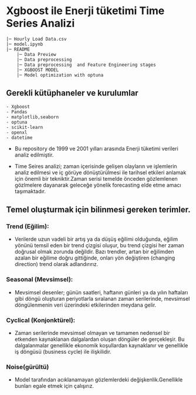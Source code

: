 # Xgboost ile  Enerji tüketimi Time Series Analizi 


    |─ Hourly Load Data.csv
    |─ model.ipynb
    |─ README
        |─ Data Preview
        |─ Data preprocessing
        |─ Data preprocessing  and Feature Engineering stages
        |─ XGBOOST MODEL
        |─ Model optimization with optuna
    
    
 ## Gerekli kütüphaneler ve kurulumlar
    - Xgboost
    - Pandas
    - matplotlib,seaborn
    - optuna
    - scikit-learn
    - openxl 
    - datetime 

* Bu repository de  1999 ve  2001 yılları arasında  Enerji tüketimi verileri analiz edilmiştir.

* Time Seires analizi; zaman içerisinde gelişen olayların ve işlemlerin analiz edilmesi ve iç görüye dönüştürülmesi ile tarihsel etkileri anlamak için önemli bir tekniktir.Zaman serisi temelde önceden gözlemlenen gözlmelere dayanarak geleceğe yönelik forecasting elde etme amacı taşımaktadır.


## Temel oluşturmak için bilinmesi gereken terimler.

### Trend (Eğilim):
* Verilerde uzun vadeli bir artış ya da düşüş eğilimi olduğunda, eğilim yönünü temsil eden bir trend çizgisi oluşur, bu trend çizgisi her zaman doğrusal olmak zorunda değildir. Bazı trendler, artan bir eğilimden azalan bir eğilime doğru gittiğinde, onları yön değiştiren (changing direction) trend olarak adlandırırız.

### Seasonal (Mevsimsel):
* Mevsimsel desenler; günün saatleri, haftanın günleri ya da yılın haftaları gibi döngü oluşturan periyotlarla sıralanan zaman serilerinde, mevsimsel döngülenmenin veri üzerindeki etkilerinden meydana gelir.

### Cyclical (Konjonktürel):
* Zaman serilerinde mevsimsel olmayan ve tamamen nedensel bir etkenden kaynaklanan dalgalardan oluşan döngüler de gerçekleşir. Bu dalgalanmalar genellikle ekonomik koşullardan kaynaklanır ve genellikle iş döngüsü (business cycle) ile ilişkilidir.

### Noise(gürültü)
* Model tarafından acıklanamayan gözlemlerdeki değişkenlik.Genellikle bunları egale etmek için çalışırız.


  

